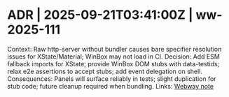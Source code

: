 # ADR | 2025-09-21T03:41:00Z | ww-2025-111

Context: Raw http-server without bundler causes bare specifier resolution issues for XState/Material; WinBox may not load in CI.
Decision: Add ESM fallback imports for XState; provide WinBox DOM stubs with data-testids; relax e2e assertions to accept stubs; add event delegation on shell.
Consequences: Panels will surface reliably in tests; slight duplication for stub code; future cleanup required when bundling.
Links: [Webway note](../../../../scaffolds/webway_ww-2025-111-gsos-panels-and-e2e.md)

